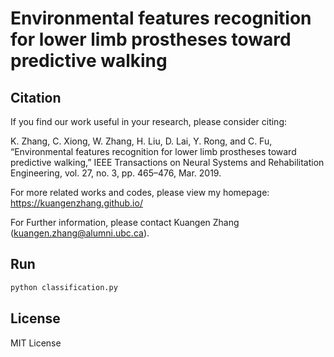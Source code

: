 ﻿# Environmental features recognition for lower limb prostheses toward predictive walking


## Citation
If you find our work useful in your research, please consider citing:

K. Zhang, C. Xiong, W. Zhang, H. Liu, D. Lai, Y. Rong, and C. Fu, “Environmental features recognition for lower limb prostheses toward predictive walking,” IEEE Transactions on Neural Systems and Rehabilitation Engineering, vol. 27, no. 3, pp. 465–476, Mar. 2019.

For more related works and codes, please view my homepage: https://kuangenzhang.github.io/

For Further information, please contact Kuangen Zhang (kuangen.zhang@alumni.ubc.ca).


## Run
``` bash
python classification.py
```


## License
MIT License